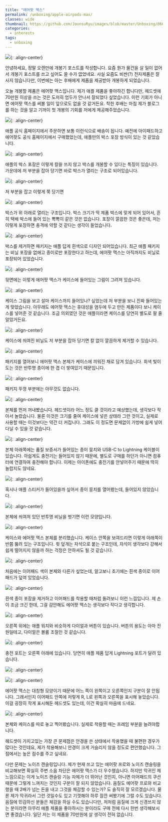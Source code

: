 ```yaml
---
title: "에어팟 맥스"
permalink: /unboxing/apple-airpods-max/
classes: wide
thumbnail: https://github.com/JoonsuRyu/images/blob/master/Unboxing/066/00.jpg?raw=true
categories:
  - interests
tags:
  - unboxing
---
```


![](https://github.com/JoonsuRyu/images/blob/master/Unboxing/066/00.jpg?raw=true){: .align-center}

안녕하세요, 정말 오랜만에 개봉기 포스트를 작성합니다. 요즘 뭔가 물건을 살 일이 없어서 개봉기 포스트를 쓰고 싶어도 쓸 수가 없었네요. 사실 요즘도 비싼(?) 전자제품은 잘 사지 않습니다만, 이번에는 아는 후배에게 제품을 제공받아 개봉하게 되었습니다.

오늘 개봉할 제품은 에어팟 맥스입니다. 제가 애플 제품을 좋아하긴 합니다만, 헤드셋에 70만원 이상을 쓰는 것은 도저히 엄두가 안나서 잘되었다 싶었습니다. 이런 기회가 아니면 에어팟 맥스를 써볼 일이 앞으로도 없을 것 같거든요. 착한 후배는 마침 제가 블로그를 하는 것을 알고 기꺼이 첫 개봉의 기회를 저에게 제공해주었습니다.

![](https://github.com/JoonsuRyu/images/blob/master/Unboxing/066/01.jpg?raw=true){: .align-center}

애플 공식 홈페이지에서 주문하면 보통 이런식으로 배송이 됩니다. 예전에 아이패드하고 에어팟도 공식 홈페이지에서 구매했었는데, 애플만의 박스 포장 방식이 있는 것 같았습니다.

![](https://github.com/JoonsuRyu/images/blob/master/Unboxing/066/02.jpg?raw=true){: .align-center}

애플의 박스 포장은 이렇게 칼을 쓰지 않고 박스를 개봉할 수 있다는 특징이 있습니다. 가운데에 저 부분을 잡아 당기면 바로 박스가 열리는 구조로 되어있습니다.

![](https://github.com/JoonsuRyu/images/blob/master/Unboxing/066/03.jpg?raw=true){: .align-center}

저 부분을 잡고 이렇게 쭉 당기면

![](https://github.com/JoonsuRyu/images/blob/master/Unboxing/066/04.jpg?raw=true){: .align-center}

박스가 위 아래로 열리는 구조입니다. 박스 크기가 딱 제품 박스에 맞게 되어 있어서, 흔히 택배 박스에 들어 있는 뽁뽁이 같은 것은 없습니다. 포장이 깔끔한 것은 좋은데, 저는 이렇게 포장하면 충격에 약할 것 같다는 생각이 들었습니다.

![](https://github.com/JoonsuRyu/images/blob/master/Unboxing/066/05.jpg?raw=true){: .align-center}

박스를 제거하면 패키지는 애플 답게 흰색으로 디자인 되어있습니다. 최근 애플 패키지는 비닐 포장을 없애고 종이로만 포장한다고 하는데, 에어팟 맥스는 아직까지도 비닐로 포장되어 있었습니다.

![](https://github.com/JoonsuRyu/images/blob/master/Unboxing/066/06.jpg?raw=true){: .align-center}

뒷면에는 이렇게 에어팟 맥스가 케이스에 들어있는 그림이 그려져 있습니다.

![](https://github.com/JoonsuRyu/images/blob/master/Unboxing/066/07.jpg?raw=true){: .align-center}

케이스 그림을 보고 설마 케이스까지 들어있나? 싶었는데 저 부분을 보니 진짜 들어있는게 맞았습니다. 아무래도 에어팟 맥스는 휴대성을 염두에 두고 만든 제품이다 보니 케이스를 넣어준 것 같습니다. 조금 의외였던 것은 애플이라면 케이스를 당연히 별도로 팔 줄 알았거든요.

![](https://github.com/JoonsuRyu/images/blob/master/Unboxing/066/08.jpg?raw=true){: .align-center}

케이스에 씌여진 비닐도 저 부분을 잡아 당기면 칼 없이 깔끔하게 제거할 수 있습니다.

![](https://github.com/JoonsuRyu/images/blob/master/Unboxing/066/09.jpg?raw=true){: .align-center}

패키지를 열어보니 에어팟 맥스 본체가 케이스에 끼워진 채로 담겨 있습니다. 회색 빛이 도는 것은 반투명 종이에 한 겹 더 쌓여있기 때문입니다.

![](https://github.com/JoonsuRyu/images/blob/master/Unboxing/066/10.jpg?raw=true){: .align-center}

패키지 뚜껑 부분에는 아무것도 없습니다.

![](https://github.com/JoonsuRyu/images/blob/master/Unboxing/066/11.jpg?raw=true){: .align-center}

본체를 먼저 꺼내봤습니다. 헤드셋이라 어느 정도 클 것이라고 예상했는데, 생각보다 작아서 놀랐습니다. 물론 이것은 크기를 줄여 케이스에 넣은 상태라 그런 것이고, 실제로 사용할 때는 이것보다는 약간 더 커집니다. 그래도 이 정도면 문제없이 가방에 쉽게 넣어다닐 수 있을 것 같습니다.

![](https://github.com/JoonsuRyu/images/blob/master/Unboxing/066/12.jpg?raw=true){: .align-center}

본체 아래쪽에는 품질 보증서가 들어있는 종이 뭉치와 USB-C to Lightning 케이블이 있습니다. 아쉽게도 충전기는 들어있지 않기 때문에, 별도로 구매를 하던가 아니면 컴퓨터에 연결하여 충전해야 합니다. 이제는 아이폰에도 충전기를 안넣어주기 때문에 딱히 놀랍지도 않네요.

![](https://github.com/JoonsuRyu/images/blob/master/Unboxing/066/13.jpg?raw=true){: .align-center}

혹시나 애플 스티커가 들어있을까 싶어서 종이 뭉치를 열어봤는데, 들어있지 않았습니다.

![](https://github.com/JoonsuRyu/images/blob/master/Unboxing/066/14.jpg?raw=true){: .align-center}

본체에 씌여져 있던 반투명 비닐을 벗기면 이런 모양입니다.

![](https://github.com/JoonsuRyu/images/blob/master/Unboxing/066/15.jpg?raw=true){: .align-center}

케이스와 에어팟 맥스 본체를 분리했습니다. 케이스 안쪽을 보여드리면 이렇게 아래쪽이 반쯤 뚫려 있는 구조입니다. 윗 덮개는 자석으로 붙는 구조인데, 자석이 생각보다 강해서 쉽게 떨어지지 않을까 하는 걱정은 안하셔도 될 것 같습니다.

![](https://github.com/JoonsuRyu/images/blob/master/Unboxing/066/16.jpg?raw=true){: .align-center}

처음에는 이어패드 색이 본체와 다른가 싶었는데, 알고보니 초기에는 흰색 종이로 이어패드가 덮여 있었습니다.

![](https://github.com/JoonsuRyu/images/blob/master/Unboxing/066/17.jpg?raw=true){: .align-center}

흰색 종이 포장을 제거하고 이어패드를 착용할 때처럼 돌려보니 이런 느낌입니다. 제 손이 조금 크긴 한데, 그걸 감안해도 에어팟 맥스는 생각보다 작다고 생각합니다.

![](https://github.com/JoonsuRyu/images/blob/master/Unboxing/066/18.jpg?raw=true){: .align-center}

오른쪽 위에는 애플 워치와 비슷하게 다이얼과 버튼이 있습니다. 버튼의 용도는 아마 전원일테고, 다이얼은 볼륨 조절인 것 같습니다.

![](https://github.com/JoonsuRyu/images/blob/master/Unboxing/066/19.jpg?raw=true){: .align-center}

충전 포트는 오른쪽 아래에 있습니다. 당연히 애플 제품 답게 Lightning 포트가 달려 있습니다.

![](https://github.com/JoonsuRyu/images/blob/master/Unboxing/066/20.jpg?raw=true){: .align-center}

![](https://github.com/JoonsuRyu/images/blob/master/Unboxing/066/21.jpg?raw=true){: .align-center}

에어팟 맥스는 대칭형 모양이기 때문에 어느 쪽이 왼쪽이고 오른쪽인지 구분이 잘 안됩니다. 그래서인지 이어패드 안쪽에 저렇게 R, L로 왼쪽과 오른쪽을 표시해 놓았습니다. 이걸 굉장히 작게 표시해둔 헤드셋도 있는데, 이건 확실히 마음에 드네요.

![](https://github.com/JoonsuRyu/images/blob/master/Unboxing/066/22.jpg?raw=true){: .align-center}

본체와 케이스를 따로 놓고 찍어봤습니다. 실제로 착용할 때는 프레임 부분을 늘려야합니다.

헤드셋이 가지고있는 가장 큰 문제점은 안경을 쓴 상태에서 착용했을 때 불편한 경우가 많다는 것인데요, 제가 착용해보니 안경이 크게 거슬리지 않을 정도로 편안했습니다. 그 점에서는 높은 점수를 주고 싶네요.

다만 문제는 노이즈 캔슬링입니다. 제가 현재 쓰고 있는 에어팟 프로와 노이즈 캔슬링을 비교해보면 확실히 주변 소음 차단은 에어팟 맥스가 더 우수했습니다. 하지만 막귀인 제 느낌으로는 이게 노이즈 캔슬링 기능 자체가 더 뛰어난 것인지, 아니면 이어패드의 쿠션때문에 그렇게 느껴지는 것인지 구분이 잘 되지 않았습니다. 음질도 에어팟 프로와 비교했을 때 2배가 넘는 돈을 내고 그것을 체감할 수 있는가? 도 솔직히 잘 모르겠습니다. 물론 제가 막귀라서 그런 것일수도 있고 기껏해야 하루 잠깐 써봤기에 그럴 수도 있습니다. 음질에 민감하신 분들은 체감을 하실 수도 있습니다만, 저처럼 음질에 크게 신경쓰지 않는 분이라면 아무리 애플 제품을 좋아하시는 분이라도 구매 전에 다시 한번 생각해보시면 좋겠습니다. 일단 저는 이 제품을 70만원에 살 생각이 전혀 없습니다.